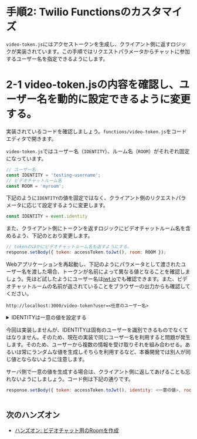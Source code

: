 # 手順2: Twilio Functionsのカスタマイズ

`video-token.js`にはアクセストークンを生成し、クライアント側に返すロジックが実装されています。この手順ではリクエストパラメータからチャットに参加するユーザー名を指定できるようにします。

# 2-1 video-token.jsの内容を確認し、ユーザー名を動的に設定できるように変更する。

実装されているコードを確認しましょう。`functions/video-token.js`をコードエディタで開きます。

`video-token.js`ではユーザー名（`IDENTITY`）、ルーム名（`ROOM`）がそれぞれ固定になっています。
```js
// ユーザー名
const IDENTITY = 'testing-username';
// ビデオチャットルーム名
const ROOM = 'myroom';
```

下記のように`IDENTITY`の値を固定ではなく、クライアント側のリクエストパラメータに応じて設定するように変更します。

```js
const IDENTITY = event.identity
```

また、クライアント側にトークンを返すロジックにビデオチャットルーム名を含めるよう、下記のとおり変更します。

```js
// tokenのほかにビデオチャットルーム名も返すようにする。
response.setBody({ token: accessToken.toJwt(), room: ROOM });
```

Webアプリケーションを再起動し、下記のようにパラメータとして渡されたユーザー名を渡した場合、トークンが名前によって異なる値となることを確認しましょう。先ほど試したようにユーザー名は[jwt.io](https://jwt.io)でも確認できます。また、ビデオチャットルームの名前が返されていることをブラウザーの出力からも確認してください。

```
http://localhost:3000/video-token?user=<任意のユーザー名>
```

<details><summary>IDENTITYは一意の値を設定する<summary><div>

今回は実装しませんが、IDENTITYは固有のユーザーを識別できるものでなくてはなりません。そのため、現在の実装で同じユーザー名を利用すると問題が発生します。そのため、ユーザーから複数の情報を受け取りそれを組み合わせる。あるいは常にランダムな値を生成しそちらを利用するなど、本番開発では別人が同じ値とならないように注意します。

サーバ側で一意の値を生成する場合は、クライアント側に返してあげることも忘れないようにしましょう。コード例は下記の通りです。
```js
response.setBody({ token: accessToken.toJwt(), identity: <一意の値>, room: ROOM });
```
</div>
</details>

## 次のハンズオン

- [ハンズオン: ビデオチャット用のRoomを作成](/docs/03-Create-Video-Chat-Room/00-Overview.md)

